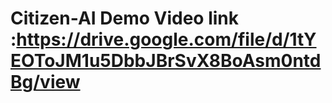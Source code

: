 # Citizen-AI Demo Video link :https://drive.google.com/file/d/1tYEOToJM1u5DbbJBrSvX8BoAsm0ntdBg/view

